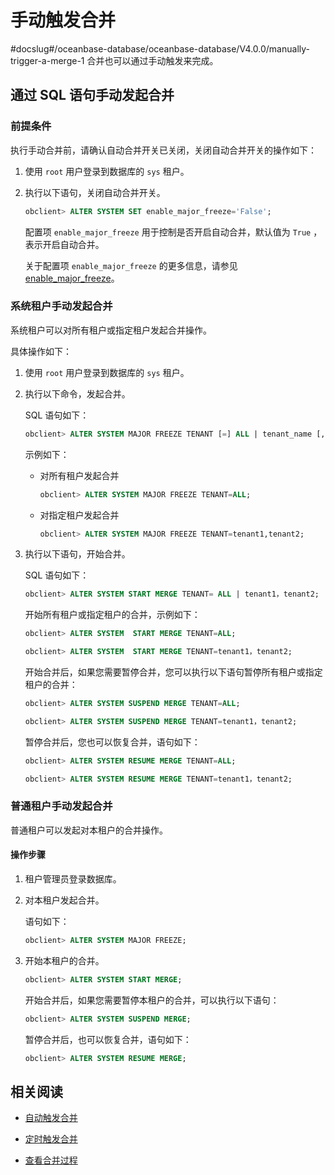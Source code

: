 # 手动触发合并
#docslug#/oceanbase-database/oceanbase-database/V4.0.0/manually-trigger-a-merge-1
合并也可以通过手动触发来完成。

## 通过 SQL 语句手动发起合并

### 前提条件

执行手动合并前，请确认自动合并开关已关闭，关闭自动合并开关的操作如下：

1. 使用 `root` 用户登录到数据库的 `sys` 租户。

2. 执行以下语句，关闭自动合并开关。

   ```sql
   obclient> ALTER SYSTEM SET enable_major_freeze='False';
   ```

   配置项 `enable_major_freeze` 用于控制是否开启自动合并，默认值为 `True` ，表示开启自动合并。

   关于配置项 `enable_major_freeze` 的更多信息，请参见 [enable_major_freeze](../../../../7.reference/5.system-configuration-items/3.cluster-level-configuration-items-1/72.enable_major_freeze-1-2.md)。

### 系统租户手动发起合并

系统租户可以对所有租户或指定租户发起合并操作。

具体操作如下：

1. 使用 `root` 用户登录到数据库的 `sys` 租户。

2. 执行以下命令，发起合并。

   SQL 语句如下：

   ```sql
   obclient> ALTER SYSTEM MAJOR FREEZE TENANT [=] ALL | tenant_name [, tenant_name ...];
   ```

   示例如下：

   * 对所有租户发起合并

      ```sql
      obclient> ALTER SYSTEM MAJOR FREEZE TENANT=ALL;
      ```

   * 对指定租户发起合并

      ```sql
      obclient> ALTER SYSTEM MAJOR FREEZE TENANT=tenant1,tenant2;
      ```

3. 执行以下语句，开始合并。

   SQL 语句如下：

    ```sql
   obclient> ALTER SYSTEM START MERGE TENANT= ALL | tenant1，tenant2;
   ```

   开始所有租户或指定租户的合并，示例如下：

   ```sql
   obclient> ALTER SYSTEM  START MERGE TENANT=ALL;

   obclient> ALTER SYSTEM  START MERGE TENANT=tenant1，tenant2;
   ```

   开始合并后，如果您需要暂停合并，您可以执行以下语句暂停所有租户或指定租户的合并：

   ```sql
   obclient> ALTER SYSTEM SUSPEND MERGE TENANT=ALL;

   obclient> ALTER SYSTEM SUSPEND MERGE TENANT=tenant1，tenant2;
   ```

   暂停合并后，您也可以恢复合并，语句如下：

   ```sql
   obclient> ALTER SYSTEM RESUME MERGE TENANT=ALL;

   obclient> ALTER SYSTEM RESUME MERGE TENANT=tenant1，tenant2;
   ```

### 普通租户手动发起合并

普通租户可以发起对本租户的合并操作。

#### 操作步骤

1. 租户管理员登录数据库。

2. 对本租户发起合并。

   语句如下：

   ```sql
   obclient> ALTER SYSTEM MAJOR FREEZE;
   ```

3. 开始本租户的合并。

   ```sql
   obclient> ALTER SYSTEM START MERGE;
   ```

   开始合并后，如果您需要暂停本租户的合并，可以执行以下语句：

   ```sql
   obclient> ALTER SYSTEM SUSPEND MERGE;
   ```

   暂停合并后，也可以恢复合并，语句如下：

   ```sql
   obclient> ALTER SYSTEM RESUME MERGE;
   ```

## 相关阅读

* [自动触发合并](2.automatic-merge-triggering-1.md)

* [定时触发合并](3.scheduled-trigger-merge.md)

* [查看合并过程](5.view-merge-process.md)
